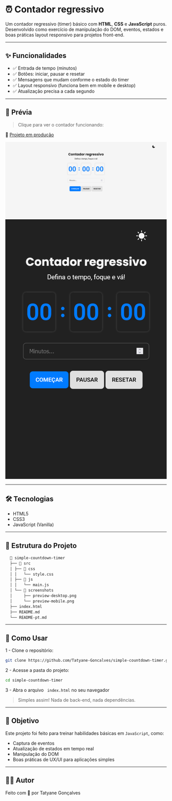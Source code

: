 # ⏰ Contador regressivo
Um contador regressivo (timer) básico com **HTML**, **CSS** e **JavaScript** puros. Desenvolvido como exercício de manipulação do DOM, eventos, estados e boas práticas layout responsivo para projetos front-end.

--- 

## ✨ Funcionalidades
- ✅ Entrada de tempo (minutos)
- ✅ Botões: iniciar, pausar e resetar
- ✅ Mensagens que mudam conforme o estado do timer
- ✅ Layout responsivo (funciona bem em mobile e desktop)
- ✅ Atualização precisa a cada segundo

---

## 
## 📸 Prévia

> Clique para ver o contador funcionando:

🔗 [Projeto em produção](https://tatyane-goncalves.github.io/simple-calculator/)

![preview-desktop](./src/screenshots/preview-desktop.png)
![preview-mobile](./src/screenshots/preview-mobile.png)

---

## 🛠️ Tecnologias 

- HTML5
- CSS3
- JavaScript (Vanilla) 

---

## 📂 Estrutura do Projeto

```bash
  📁 simple-countdown-timer
  ├── 📁 src
  │ ├── 📁 css
  │ │   └── style.css
  │ ├── 📁 js
  │ │   └── main.js
  │ └── 📁 screenshots
  │     ├── preview-desktop.png
  │     └── preview-mobile.png
  ├── index.html
  ├── README.md
  └── README-pt.md
```

---


## 🧪 Como Usar
1 - Clone o repositório:

```bash
git clone https://github.com/Tatyane-Goncalves/simple-countdown-timer.git
```
2 - Acesse a pasta do projeto:
```bash
cd simple-countdown-timer
```

3 -  Abra o arquivo ` index.html` no seu navegador 
> Simples assim! Nada de back-end, nada dependências.

---

## 🎯 Objetivo 
Este projeto foi feito para treinar habilidades básicas em `JavaScript`, como:
- Captura de eventos
- Atualização de estados em tempo real
- Manipulação do DOM
- Boas práticas de UX/UI para aplicações simples


---

## 👩‍💻 Autor 
Feito com 💜 por Tatyane Gonçalves